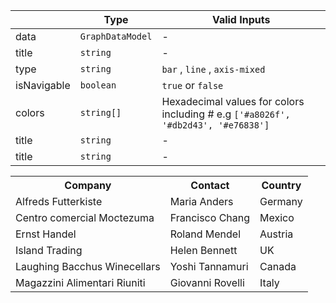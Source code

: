 |             | Type             | Valid Inputs                                                                      |
| ----------- | ---------------- | --------------------------------------------------------------------------------- |
| data        | `GraphDataModel` | -                                                                                 |
| title       | `string`         | -                                                                                 |
| type        | `string`         | `bar` , `line` , `axis-mixed`                                                     |
| isNavigable | `boolean`        | `true` or `false`                                                                 |
| colors      | `string[]`       | Hexadecimal values for colors including # e.g `['#a8026f', '#db2d43', '#e76838']` |
| title       | `string`         | -                                                                                 |
| title       | `string`         | -                                                                                 |

<table>
  <tr>
    <th>Company</th>
    <th>Contact</th>
    <th>Country</th>
  </tr>
  <tr>
    <td>Alfreds Futterkiste</td>
    <td>Maria Anders</td>
    <td>Germany</td>
  </tr>
  <tr>
    <td>Centro comercial Moctezuma</td>
    <td>Francisco Chang</td>
    <td>Mexico</td>
  </tr>
  <tr>
    <td>Ernst Handel</td>
    <td>Roland Mendel</td>
    <td>Austria</td>
  </tr>
  <tr>
    <td>Island Trading</td>
    <td>Helen Bennett</td>
    <td>UK</td>
  </tr>
  <tr>
    <td>Laughing Bacchus Winecellars</td>
    <td>Yoshi Tannamuri</td>
    <td>Canada</td>
  </tr>
  <tr>
    <td>Magazzini Alimentari Riuniti</td>
    <td>Giovanni Rovelli</td>
    <td>Italy</td>
  </tr>
</table>
